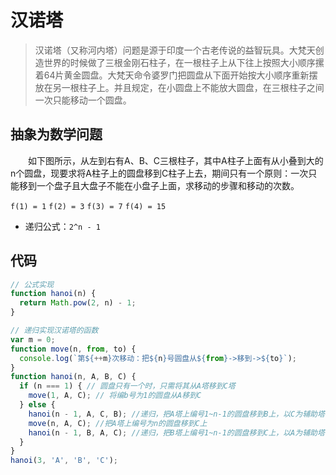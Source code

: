 # 汉诺塔

> 汉诺塔（又称河内塔）问题是源于印度一个古老传说的益智玩具。大梵天创造世界的时候做了三根金刚石柱子，在一根柱子上从下往上按照大小顺序摞着64片黄金圆盘。大梵天命令婆罗门把圆盘从下面开始按大小顺序重新摆放在另一根柱子上。并且规定，在小圆盘上不能放大圆盘，在三根柱子之间一次只能移动一个圆盘。

## 抽象为数学问题
　　如下图所示，从左到右有A、B、C三根柱子，其中A柱子上面有从小叠到大的n个圆盘，现要求将A柱子上的圆盘移到C柱子上去，期间只有一个原则：一次只能移到一个盘子且大盘子不能在小盘子上面，求移动的步骤和移动的次数。

`f(1) = 1`
`f(2) = 3`
`f(3) = 7`
`f(4) = 15`

- 递归公式：`2^n - 1`

## 代码
```js
// 公式实现
function hanoi(n) {
  return Math.pow(2, n) - 1;
}
```

```js
// 递归实现汉诺塔的函数
var m = 0;
function move(n, from, to) {
  console.log(`第${++m}次移动：把${n}号圆盘从${from}->移到->${to}`);
}
function hanoi(n, A, B, C) {
  if (n === 1) { // 圆盘只有一个时，只需将其从A塔移到C塔
    move(1, A, C); // 将编b号为1的圆盘从A移到C
  } else {
    hanoi(n - 1, A, C, B); //递归，把A塔上编号1~n-1的圆盘移到B上，以C为辅助塔
    move(n, A, C); //把A塔上编号为n的圆盘移到C上
    hanoi(n - 1, B, A, C); //递归，把B塔上编号1~n-1的圆盘移到C上，以A为辅助塔
  }
}
hanoi(3, 'A', 'B', 'C');
```
